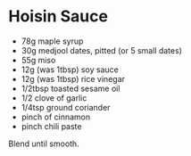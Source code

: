 # Hoisin Sauce

- 78g maple syrup
- 30g medjool dates, pitted (or 5 small dates)
- 55g miso
- 12g (was 1tbsp) soy sauce
- 12g (was 1tbsp) rice vinegar
- 1/2tbsp toasted sesame oil
- 1/2 clove of garlic
- 1/4tsp ground coriander
- pinch of cinnamon
- pinch chili paste

Blend until smooth.
